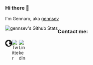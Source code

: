 ### Hi there 👋 
I'm Gennaro, aka [gennsev](www.gennsev.com)

<!--
**gennsev/gennsev** is a ✨ _special_ ✨ repository because its `README.md` (this file) appears on your GitHub profile.

Here are some ideas to get you started:

- 🔭 I’m currently working on ...
- 🌱 I’m currently learning ...
- 👯 I’m looking to collaborate on ...
- 🤔 I’m looking for help with ...
- 💬 Ask me about ...
- 📫 How to reach me: ...
- 😄 Pronouns: ...
- ⚡ Fun fact: ...
-->

<img align="left" alt="gennsev's Github Stats" src="https://github-readme-stats.codestackr.vercel.app/api?username=gennsev&show_icons=true&hide_border=true" />


### Contact me:

[<img align="left" alt="gennsev.com" width="22px" src="https://raw.githubusercontent.com/iconic/open-iconic/master/svg/globe.svg" />][website]
[<img align="left" alt="Twitter" width="22px" src="https://cdn.jsdelivr.net/npm/simple-icons@v3/icons/twitter.svg" />][twitter]
[<img align="left" alt="LinkedIn" width="22px" src="https://cdn.jsdelivr.net/npm/simple-icons@v3/icons/linkedin.svg" />][linkedin]




[website]: https://gennsev.com
[twitter]: https://twitter.com/gennsev
[linkedin]: https://www.linkedin.com/in/gennaro-rodrigues-518a4020/
